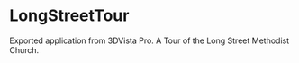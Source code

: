 # LongStreetTour
Exported application from 3DVista Pro. A Tour of the Long Street Methodist Church.
